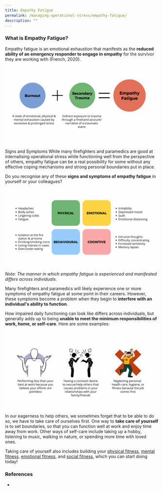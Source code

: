 ```yaml
---
title: Empathy Fatigue
permalink: /managing-operational-stress/empathy-fatigue/
description: ""
---
```

### What is Empathy Fatigue?
Empathy fatigue is an emotional exhaustion that manifests as the **reduced ability of an emergency responder to engage in empathy** for the survivor they are working with (French, 2020). 
![](/images/empathy%20fatigue%201.png)
Signs and Symptoms
While many firefighters and paramedics are good at internalising operational stress while functioning well from the perspective of others, empathy fatigue can be a real possibility for some without any effective coping mechanisms and strong personal boundaries put in place. 

Do you recognise any of these **signs and symptoms of empathy fatigue** in yourself or your colleagues?
![](/images/empathy%20fatigue%202.png) *Note: The manner in which empathy fatigue is experienced and manifested differs across individuals.*

Many firefighters and paramedics will likely experience one or more symptoms of empathy fatigue at some point in their careers. However, these symptoms become a problem when they begin to **interfere with an individual's ability to function**. 

How impaired daily functioning can look like differs across individuals, but generally adds up to being **unable to meet the minimum responsibilities of work, home, or self-care**. Here are some examples: ![](/images/empathy%20fatigue%203.png)
In our eagerness to help others, we sometimes forget that to be able to do so, we have to take care of ourselves first. One way to **take care of yourself** is to set boundaries, so that you can function well at work and enjoy time away from work. Other ways of self-care include taking up a hobby, listening to music, walking in nature, or spending more time with loved ones.

Taking care of yourself also includes building your [physical fitness](/being-a-resilient-responder/physical-fitness), [mental fitness](/being-a-resilient-responder/mental-fitness), [emotional fitness](/being-a-resilient-responder/emotional-fitness), and [social fitness](/being-a-resilient-responder/social-fitness), which you can start doing today!

### References
*